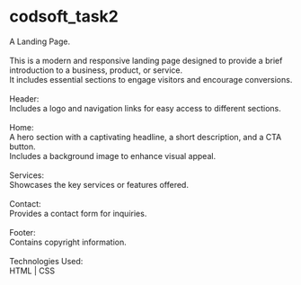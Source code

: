 # codsoft_task2
A Landing Page.
<br>
<br>
This is a modern and responsive landing page designed to provide a brief introduction to a business, product, or service.
<br>
It includes essential sections to engage visitors and encourage conversions.
<br>
<br>
Header:
<br>
Includes a logo and navigation links for easy access to different sections.
<br>
<br>
Home:
<br>
A hero section with a captivating headline, a short description, and a CTA button.
<br>
Includes a background image to enhance visual appeal.
<br>
<br>
Services:
<br>
Showcases the key services or features offered.
<br>
<br>
Contact:
<br>
Provides a contact form for inquiries.
<br>
<br>
Footer:
<br>
Contains copyright information.
<br>
<br>
Technologies Used:
<br>
HTML | CSS
